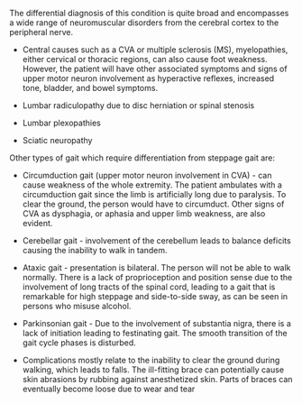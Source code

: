 The differential diagnosis of this condition is quite broad and encompasses a wide range of neuromuscular disorders from the cerebral cortex to the peripheral nerve.

- Central causes such as a CVA or multiple sclerosis (MS), myelopathies, either cervical or thoracic regions, can also cause foot weakness. However, the patient will have other associated symptoms and signs of upper motor neuron involvement as hyperactive reflexes, increased tone, bladder, and bowel symptoms.

- Lumbar radiculopathy due to disc herniation or spinal stenosis

- Lumbar plexopathies

- Sciatic neuropathy

Other types of gait which require differentiation from steppage gait are:

- Circumduction gait (upper motor neuron involvement in CVA) - can cause weakness of the whole extremity. The patient ambulates with a circumduction gait since the limb is artificially long due to paralysis. To clear the ground, the person would have to circumduct. Other signs of CVA as dysphagia, or aphasia and upper limb weakness, are also evident.

- Cerebellar gait - involvement of the cerebellum leads to balance deficits causing the inability to walk in tandem.

- Ataxic gait - presentation is bilateral. The person will not be able to walk normally. There is a lack of proprioception and position sense due to the involvement of long tracts of the spinal cord, leading to a gait that is remarkable for high steppage and side-to-side sway, as can be seen in persons who misuse alcohol.

- Parkinsonian gait - Due to the involvement of substantia nigra, there is a lack of initiation leading to festinating gait. The smooth transition of the gait cycle phases is disturbed.

- Complications mostly relate to the inability to clear the ground during walking, which leads to falls. The ill-fitting brace can potentially cause skin abrasions by rubbing against anesthetized skin. Parts of braces can eventually become loose due to wear and tear